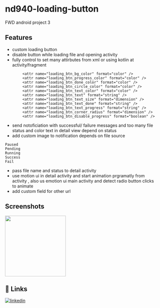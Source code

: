 # nd940-loading-button
FWD android project 3
 
## Features
- custom loading button 
- disable button while loading file and opening activity
- fully control to set many attirbutes from xml or  using kotlin at activity/fragment   
```
        <attr name="loading_btn_bg_color" format="color" />
        <attr name="loading_btn_progress_color" format="color" />
        <attr name="loading_btn_done_color" format="color" />
        <attr name="loading_btn_circle_color" format="color" />
        <attr name="loading_btn_text_color" format="color" />
        <attr name="loading_btn_text" format="string" />
        <attr name="loading_btn_text_size" format="dimension" />
        <attr name="loading_btn_text_done" format="string" />
        <attr name="loading_btn_text_progress" format="string" />
        <attr name="loading_btn_corner_radius" format="dimension" />
        <attr name="loading_btn_disable_progress" format="boolean" />
```

- send notoficiation with successful/ failure messages and too many file status and color text in detail view depend on status
- add custom image to notification depends on file source

```
Paused
Pending
Running
Success
Fail
```

- pass file name and status to detail activity
- use motion ui in detail activity and start animation prgramatly from activity , also us emotion ui main activity and detect radio button clicks to animate
- add custom field for other url


## Screenshots

<img src="https://github.com/Scout4all/nd940-loading-button/blob/main/screenshots/untitled.gif?raw=true" style="width:200px;" />

## 🔗 Links
[![linkedin](https://img.shields.io/badge/linkedin-0A66C2?style=for-the-badge&logo=linkedin&logoColor=white)](https://www.linkedin.com/in/bigadaboubakr/)
 
